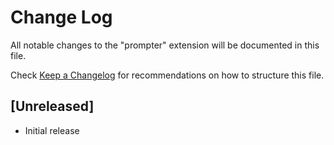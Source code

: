 # Change Log

All notable changes to the "prompter" extension will be documented in this file.

Check [Keep a Changelog](http://keepachangelog.com/) for recommendations on how to structure this file.

## [Unreleased]

- Initial release